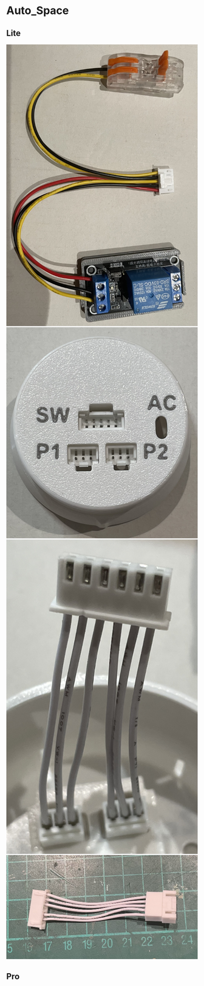 # Auto_Space
## Lite
![image](/image/08B1CDFA6126.jpg)
![image](/image/6D07868EA8BE.jpg)
![image](/image/83E7F2B751A6.jpg)
![image](/image/FB540092E7EF.jpg)
## Pro
